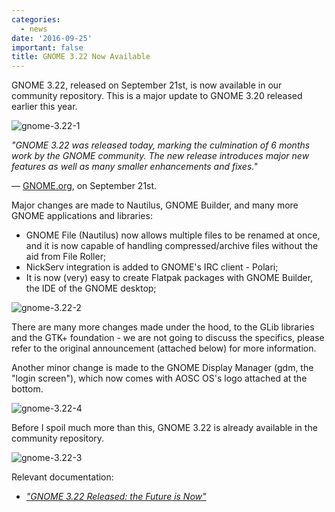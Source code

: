 ```yaml
---
categories:
  - news
date: '2016-09-25'
important: false
title: GNOME 3.22 Now Available
---
```



GNOME 3.22, released on September 21st, is now available in our community repository. This is a major update to GNOME 3.20 released earlier this year.

![gnome-3.22-1](/assets/news/gnome-3.22-1.png)

*"GNOME 3.22 was released today, marking the culmination of 6 months work by the GNOME community. The new release introduces major new features as well as many smaller enhancements and fixes."*

— [GNOME.org](https://gnome.org), on September 21st.

Major changes are made to Nautilus, GNOME Builder, and many more GNOME applications and libraries:

- GNOME File (Nautilus) now allows multiple files to be renamed at once, and it is now capable of handling compressed/archive files without the aid from File Roller;
- NickServ integration is added to GNOME's IRC client - Polari;
- It is now (very) easy to create Flatpak packages with GNOME Builder, the IDE of the GNOME desktop;

![gnome-3.22-2](/assets/news/gnome-3.22-2.png)

There are many more changes made under the hood, to the GLib libraries and the GTK+ foundation - we are not going to discuss the specifics, please refer to the original announcement (attached below) for more information.

Another minor change is made to the GNOME Display Manager (gdm, the "login screen"), which now comes with AOSC OS's logo attached at the bottom.

![gnome-3.22-4](/assets/news/gnome-3.22-4.jpg)

Before I spoil much more than this, GNOME 3.22 is already available in the community repository.

![gnome-3.22-3](/assets/news/gnome-3.22-3.png)

Relevant documentation:

- *["GNOME 3.22 Released: the Future is Now"](https://www.gnome.org/news/2016/09/gnome-3-22-released-the-future-is-now/)*
